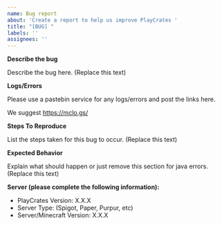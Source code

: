 ```yaml
---
name: Bug report
about: 'Create a report to help us improve PlayCrates '
title: "[BUG] "
labels: ''
assignees: ''
---
```


**Describe the bug**

Describe the bug here. (Replace this text)

**Logs/Errors**

Please use a pastebin service for any logs/errors and post the links here.

We suggest https://mclo.gs/ 

**Steps To Reproduce**

List the steps taken for this bug to occur. (Replace this text)

**Expected Behavior**

Explain what should happen or just remove this section for java errors. (Replace this text)

**Server (please complete the following information):**
- PlayCrates Version: X.X.X
- Server Type: (Spigot, Paper, Purpur, etc)
- Server/Minecraft Version: X.X.X
